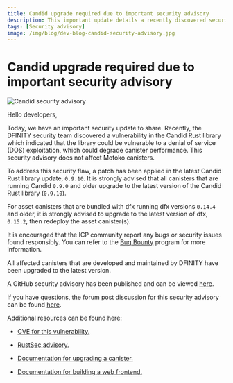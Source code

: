 ```yaml
---
title: Candid upgrade required due to important security advisory
description: This important update details a recently discovered security vulnerability that should be addressed by upgrading the Candid Rust library to the latest version as soon as possible.
tags: [Security advisory]
image: /img/blog/dev-blog-candid-security-advisory.jpg
---
```


# Candid upgrade required due to important security advisory

![Candid security advisory](../../static/img/blog/dev-blog-candid-security-advisory.jpg)

Hello developers,

Today, we have an important security update to share. Recently, the DFINITY security team discovered a vulnerability in the Candid Rust library which indicated that the library could be vulnerable to a denial of service (DOS) exploitation, which could degrade canister performance. This security advisory does not affect Motoko canisters.

To address this security flaw, a patch has been applied in the latest Candid Rust library update, `0.9.10`. It is strongly advised that all canisters that are running Candid `0.9.0` and older upgrade to the latest version of the Candid Rust library (`0.9.10`).

For asset canisters that are bundled with dfx running dfx versions `0.14.4` and older, it is strongly advised to upgrade to the latest version of dfx, `0.15.2`, then redeploy the asset canister(s).

It is encouraged that the ICP community report any bugs or security issues found responsibly. You can refer to the [Bug Bounty](https://dfinity.org/bug-bounty/) program for more information.

All affected canisters that are developed and maintained by DFINITY have been upgraded to the latest version.

A GitHub security advisory has been published and can be viewed [here](https://github.com/dfinity/candid/security/advisories/GHSA-7787-p7x6-fq3j).

If you have questions, the forum post discussion for this security advisory can be found [here](https://forum.dfinity.org/t/security-advisory-candid-upgrade-required/25341).

Additional resources can be found here:

- [CVE for this vulnerability.](https://cve.mitre.org/cgi-bin/cvename.cgi?name=CVE-2023-6245)

- [RustSec advisory.](https://rustsec.org/advisories/RUSTSEC-2023-0073.html)

- [Documentation for upgrading a canister.](/docs/current/building-apps/managing-dapps/settings/#upgrade-a-canister)

- [Documentation for building a web frontend.](/docs/current/building-apps/dapp-frontends/using-an-asset-canister)
